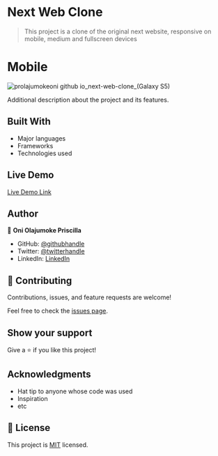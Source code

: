 # Next Web Clone

> This project is a clone of the original next website, responsive on mobile, medium and fullscreen devices

# Mobile
![prolajumokeoni github io_next-web-clone_(Galaxy S5)](https://user-images.githubusercontent.com/69638013/111025848-341e0a00-83e7-11eb-95d4-5d4a2d3002f0.png)


Additional description about the project and its features.

## Built With

- Major languages
- Frameworks
- Technologies used

## Live Demo

[Live Demo Link](https://prolajumokeoni.github.io/next-web-clone/)


## Author

👤 **Oni Olajumoke Priscilla**

- GitHub: [@githubhandle](https://github.com/prolajumokeoni)
- Twitter: [@twitterhandle](https://twitter.com/prolajumokeoni)
- LinkedIn: [LinkedIn](https://www.linkedin.com/in/olajumoke-priscilla-oni-44a48b162/)

## 🤝 Contributing

Contributions, issues, and feature requests are welcome!

Feel free to check the [issues page](https://github.com/prolajumokeoni/next-web-clone/issues).

## Show your support

Give a ⭐️ if you like this project!

## Acknowledgments

- Hat tip to anyone whose code was used
- Inspiration
- etc

## 📝 License

This project is [MIT](https://github.com/prolajumokeoni/next-web-clone/blob/040e85e3df4aba030b6c396ad0dbdc5f6f6cf094/LICENSE) licensed.
